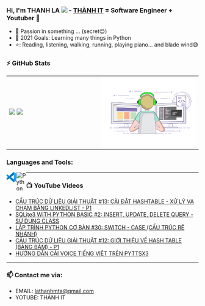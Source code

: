 ### Hi, I'm THANH LA <img src="https://media.giphy.com/media/hvRJCLFzcasrR4ia7z/giphy.gif" width="25px"> -  [THÀNH IT][website] = Software Engineer + Youtuber 🌻  


- 🔭 Passion in something ... (secret😊)
- 💪 2021 Goals: Learning many things in Python
- ⭐: Reading, listening, walking, running, playing piano... and blade wind😅

### :zap: GitHub Stats

<table>
<tr>
  <td width="48%">
    <img src="https://github-readme-stats.vercel.app/api?username=ThanhLa1802&show_icons=true&hide=contribs,issues&hide_border=true" />
    <img src="https://github-readme-stats.vercel.app/api/top-langs/?username=ThanhLa1802&layout=compact&show_icons=true&hide_border=true" />
  </td>
  <td width="52%"><img alt="gif" align="right" src=".github/assets/coding-freak.gif"/></td>
</tr>
<table>

### Languages and Tools:
<img align="left" alt="Visual Studio Code" width="26px" src="https://raw.githubusercontent.com/github/explore/80688e429a7d4ef2fca1e82350fe8e3517d3494d/topics/visual-studio-code/visual-studio-code.png" />
<img align="left" alt="Python" width="26px" src="https://upload.wikimedia.org/wikipedia/commons/thumb/0/0a/Python.svg/1200px-Python.svg.png" /> 

---

### 📺 YouTube Videos

<!-- YOUTUBE:START -->
- [CẤU TRÚC DỮ LIỆU GIẢI THUẬT #13: CÀI ĐẶT HASHTABLE - XỬ LÝ VA CHẠM  BẰNG LINKEDLIST - P1](https://www.youtube.com/watch?v=GQs3FhwEmy0)
- [SQLite3 WITH PYTHON BASIC #2:  INSERT, UPDATE, DELETE QUERY - SỬ DỤNG CLASS](https://www.youtube.com/watch?v=wKOVLYd0R3I)
- [LẬP TRÌNH PYTHON CƠ BẢN #30: SWITCH - CASE &lpar;CẤU TRÚC RẼ NHÁNH&rpar;](https://www.youtube.com/watch?v=2TzuK_N74bs)
- [CẤU TRÚC DỮ LIỆU GIẢI THUẬT #12: GIỚI THIỆU VỀ HASH TABLE &lpar;BẢNG BĂM&rpar; - P1](https://www.youtube.com/watch?v=OpItfJ_5l_4)
- [HƯỚNG DẪN CÀI VOICE TIẾNG VIỆT TRÊN PYTTSX3](https://www.youtube.com/watch?v=aw7FVWOY1yE)
<!-- YOUTUBE:END -->

---

### 📫 Contact me via:
- EMAIL: lathanhmta@gmail.com
- YOTUBE: THÀNH IT

[website]: https://www.youtube.com/channel/UC9L5_YMFz8JfBeQtUic8-3A
